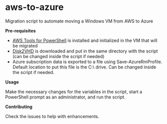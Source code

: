 # aws-to-azure
Migration script to automate moving a Windows VM from AWS to Azure

**Pre-requisites**

- [AWS Tools for PowerShell](https://aws.amazon.com/powershell/) is installed and initialized in the VM that will be migrated
- [Disk2VHD](https://technet.microsoft.com/en-us/sysinternals/ee656415.aspx) is downloaded and put in the same directory with the script (can be changed inside the script if needed)
- Azure subscription data is exported to a file using Save-AzureRmProfile. Default location to put this file is the C:\ drive. Can be changed inside the script if needed.

**Usage**

Make the necessary changes for the variables in the script, start a PowerShell prompt as an administrator, and run the script.

**Contributing**

Check the issues to help with enhancements.


